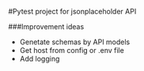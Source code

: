#Pytest project for jsonplaceholder API

###Improvement ideas
- Genetate schemas by API models
- Get host from config or .env file
- Add logging


